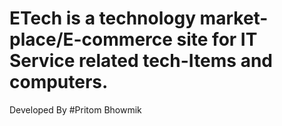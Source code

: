# ETech is a technology market-place/E-commerce site for IT Service related tech-Items and computers.
Developed By #Pritom Bhowmik
